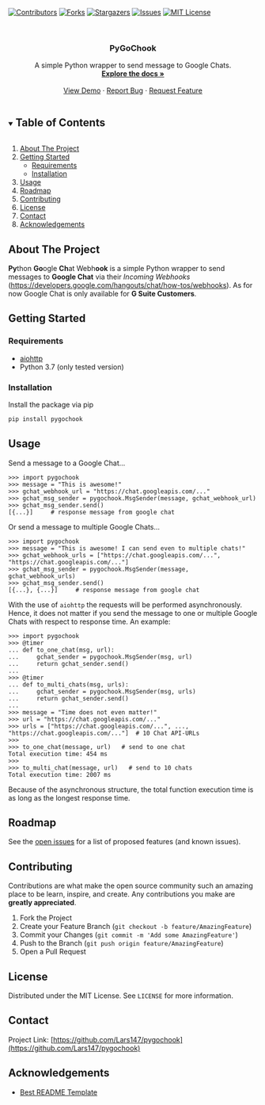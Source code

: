 <!-- PROJECT SHIELDS -->
<!--
*** I'm using markdown "reference style" links for readability.
*** Reference links are enclosed in brackets [ ] instead of parentheses ( ).
*** See the bottom of this document for the declaration of the reference variables
*** for contributors-url, forks-url, etc. This is an optional, concise syntax you may use.
*** https://www.markdownguide.org/basic-syntax/#reference-style-links
-->
[![Contributors][contributors-shield]][contributors-url]
[![Forks][forks-shield]][forks-url]
[![Stargazers][stars-shield]][stars-url]
[![Issues][issues-shield]][issues-url]
[![MIT License][license-shield]][license-url]
<!-- [![LinkedIn][linkedin-shield]][linkedin-url] -->



<!-- PROJECT LOGO -->
<br />
<p align="center">

  <h3 align="center">PyGoChook</h3>

  <p align="center">
    A simple Python wrapper to send message to Google Chats.
    <br />
    <a href="https://github.com/Lars147/pygochook"><strong>Explore the docs »</strong></a>
    <br />
    <br />
    <a href="https://github.com/Lars147/pygochook">View Demo</a>
    ·
    <a href="https://github.com/Lars147/pygochook/issues">Report Bug</a>
    ·
    <a href="https://github.com/Lars147/pygochook/issues">Request Feature</a>
  </p>
</p>



<!-- TABLE OF CONTENTS -->
<details open="open">
  <summary><h2 style="display: inline-block">Table of Contents</h2></summary>
  <ol>
    <li><a href="#about-the-project">About The Project</a></li>
    <li>
      <a href="#getting-started">Getting Started</a>
      <ul>
        <li><a href="#requirements">Requirements</a></li>
        <li><a href="#installation">Installation</a></li>
      </ul>
    </li>
    <li><a href="#usage">Usage</a></li>
    <li><a href="#roadmap">Roadmap</a></li>
    <li><a href="#contributing">Contributing</a></li>
    <li><a href="#license">License</a></li>
    <li><a href="#contact">Contact</a></li>
    <li><a href="#acknowledgements">Acknowledgements</a></li>
  </ol>
</details>



<!-- ABOUT THE PROJECT -->
## About The Project

**Py**thon **Go**ogle **Ch**at Webh**ook** is a simple Python wrapper to send messages to **Google Chat** via their *Incoming Webhooks* (https://developers.google.com/hangouts/chat/how-tos/webhooks).
As for now Google Chat is only available for **G Suite Customers**.

<!-- GETTING STARTED -->
## Getting Started

### Requirements
- [aiohttp](https://github.com/aio-libs/aiohttp)
- Python 3.7 (only tested version)

### Installation

Install the package via pip
   ```sh
   pip install pygochook
   ```

<!-- USAGE EXAMPLES -->
## Usage

Send a message to a Google Chat...

```pycon
>>> import pygochook
>>> message = "This is awesome!"
>>> gchat_webhook_url = "https://chat.googleapis.com/..."
>>> gchat_msg_sender = pygochook.MsgSender(message, gchat_webhook_url)
>>> gchat_msg_sender.send()
[{...}]     # response message from google chat
```

Or send a message to multiple Google Chats...

```pycon
>>> import pygochook
>>> message = "This is awesome! I can send even to multiple chats!"
>>> gchat_webhook_urls = ["https://chat.googleapis.com/...", "https://chat.googleapis.com/..."]
>>> gchat_msg_sender = pygochook.MsgSender(message, gchat_webhook_urls)
>>> gchat_msg_sender.send()
[{...}, {...}]     # response message from google chat
```

With the use of `aiohttp` the requests will be performed asynchronously. Hence, it does not matter if you send the message to one or multiple Google Chats with respect to response time. An example:

```pycon
>>> import pygochook
>>> @timer
... def to_one_chat(msg, url):
...     gchat_sender = pygochook.MsgSender(msg, url)
...     return gchat_sender.send()
... 
>>> @timer
... def to_multi_chats(msg, urls):
...     gchat_sender = pygochook.MsgSender(msg, urls)
...     return gchat_sender.send()
... 
>>> message = "Time does not even matter!"
>>> url = "https://chat.googleapis.com/..."
>>> urls = ["https://chat.googleapis.com/...", ..., "https://chat.googleapis.com/..."]  # 10 Chat API-URLs
>>>
>>> to_one_chat(message, url)   # send to one chat
Total execution time: 454 ms
>>>
>>> to_multi_chat(message, url)   # send to 10 chats
Total execution time: 2007 ms
```

Because of the asynchronous structure, the total function execution time is as long as the longest response time.


<!-- ROADMAP -->
## Roadmap

See the [open issues](https://github.com/Lars147/pygochook/issues) for a list of proposed features (and known issues).



<!-- CONTRIBUTING -->
## Contributing

Contributions are what make the open source community such an amazing place to be learn, inspire, and create. Any contributions you make are **greatly appreciated**.

1. Fork the Project
2. Create your Feature Branch (`git checkout -b feature/AmazingFeature`)
3. Commit your Changes (`git commit -m 'Add some AmazingFeature'`)
4. Push to the Branch (`git push origin feature/AmazingFeature`)
5. Open a Pull Request



<!-- LICENSE -->
## License

Distributed under the MIT License. See `LICENSE` for more information.



<!-- CONTACT -->
## Contact

Project Link: [https://github.com/Lars147/pygochook](https://github.com/Lars147/pygochook)



<!-- ACKNOWLEDGEMENTS -->
## Acknowledgements

* [Best README Template](https://github.com/othneildrew/Best-README-Template)




<!-- MARKDOWN LINKS & IMAGES -->
<!-- https://www.markdownguide.org/basic-syntax/#reference-style-links -->
[contributors-shield]: https://img.shields.io/github/contributors/Lars147/pygochook.svg?style=for-the-badge
[contributors-url]: https://github.com/Lars147/pygochook/graphs/contributors
[forks-shield]: https://img.shields.io/github/forks/Lars147/pygochook.svg?style=for-the-badge
[forks-url]: https://github.com/Lars147/pygochook/network/members
[stars-shield]: https://img.shields.io/github/stars/Lars147/pygochook.svg?style=for-the-badge
[stars-url]: https://github.com/Lars147/pygochook/stargazers
[issues-shield]: https://img.shields.io/github/issues/Lars147/pygochook.svg?style=for-the-badge
[issues-url]: https://github.com/Lars147/pygochook/issues
[license-shield]: https://img.shields.io/github/license/Lars147/pygochook.svg?style=for-the-badge
[license-url]: https://github.com/Lars147/pygochook/blob/master/LICENSE.txt
[linkedin-shield]: https://img.shields.io/badge/-LinkedIn-black.svg?style=for-the-badge&logo=linkedin&colorB=555
<!-- [linkedin-url]: https://linkedin.com/in/Lars147 -->